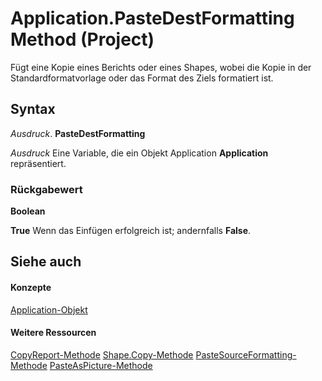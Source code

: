 
# Application.PasteDestFormatting Method (Project)
Fügt eine Kopie eines Berichts oder eines Shapes, wobei die Kopie in der Standardformatvorlage oder das Format des Ziels formatiert ist.

## Syntax

 _Ausdruck_. **PasteDestFormatting**

 _Ausdruck_ Eine Variable, die ein Objekt Application **Application** repräsentiert.


### Rückgabewert

 **Boolean**

 **True** Wenn das Einfügen erfolgreich ist; andernfalls **False**.


## Siehe auch


#### Konzepte


[Application-Objekt](8eb91712-7784-a102-38c0-19bb056c27e9.md)
#### Weitere Ressourcen


[CopyReport-Methode](9f1e59d5-a2a5-4c8f-1c01-b1c63046558d.md)
[Shape.Copy-Methode](4dd8511b-b4e9-6af7-bb33-f56874236452.md)
[PasteSourceFormatting-Methode](3544cad7-51d4-fd80-5aaa-396fb26a0d17.md)
[PasteAsPicture-Methode](06b85596-281a-b77d-56d1-8c4283a4dba7.md)